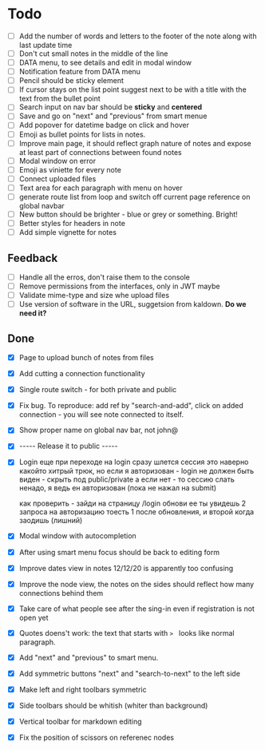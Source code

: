 # Todo

 - [ ] Add the number of words and letters to the footer of the note along with last update time
 - [ ] Don't cut small notes in the middle of the line
 - [ ] DATA menu, to see details and edit in modal window
 - [ ] Notification feature from DATA menu
 - [ ] Pencil should be sticky element
 - [ ] If cursor stays on the list point suggest next to be with a title with the text from the bullet point
 - [ ] Search input on nav bar should be __sticky__ and __centered__
 - [ ] Save and go on "next" and "previous" from smart menue
 - [ ] Add popover for datetime badge on click and hover
 - [ ] Emoji as bullet points for lists in notes.
 - [ ] Improve main page, it should reflect graph nature of notes and expose at least part of connections between found notes
 - [ ] Modal window on error
 - [ ] Emoji as viniette for every note
 - [ ] Connect uploaded files
 - [ ] Text area for each paragraph with menu on hover
 - [ ] generate route list from loop and switch off current page reference on global navbar
 - [ ] New button should be brighter - blue or grey or something. Bright!
 - [ ] Better styles for headers in note
 - [ ] Add simple vignette for notes

## Feedback

  - [ ] Handle all the erros, don't raise them to the console
  - [ ] Remove permissions from the interfaces, only in JWT maybe
  - [ ] Validate mime-type and size whe upload files
  - [ ] Use version of software in the URL, suggetsion from kaldown. __Do we need it?__

## Done

 - [x] Page to upload bunch of notes from files
 - [x] Add cutting a connection functionality
 - [x] Single route switch - for both private and public
 - [x] Fix bug. To reproduce: add ref by "search-and-add", click on added connection - you will see note connected to itself.
 - [x] Show proper name on global nav bar, not john@
 - [x] ----- Release it to public -----
 - [x] Login
    еще при переходе на login сразу шлется сессия
    это наверно какойто хитрый трюк, но
    если я авторизован - login не должен быть виден - скрыть под public/private
    а если нет - то сессию слать ненадо, я ведь ен авторизован (пока не нажал на submit)

    как проверить - зайди на страницу /login
    обнови ее
    ты увидешь 2 запроса на авторизацию
    тоесть 1 после обновления, и второй когда заодишь (лишний)
 - [x] Modal window with autocompletion
 - [x] After using smart menu focus should be back to editing form
 - [x] Improve dates view in notes 12/12/20 is apparently too confusing
 - [x] Improve the node view, the notes on the sides should reflect how many connections behind them
 - [x] Take care of what people see after the sing-in even if registration is not open yet
 - [x] Quotes doens't work: the text that starts with `> ` looks like normal paragraph.
 - [x] Add "next" and "previous" to smart menu.
 - [x] Add symmetric buttons "next" and "search-to-next" to the left side
 - [x] Make left and right toolbars symmetric
 - [x] Side toolbars should be whitish (whiter than background)
 - [x] Vertical toolbar for markdown editing
 - [x] Fix the position of scissors on referenec nodes
